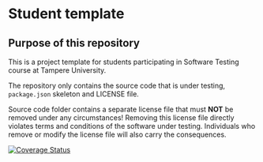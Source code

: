 # Student template

## Purpose of this repository

This is a project template for students participating in Software Testing course
at Tampere University.

The repository only contains the source code that is under testing, `package.json` skeleton
and LICENSE file.

Source code folder contains a separate license file that must **NOT** be removed under any circumstances!
Removing this license file directly violates terms and conditions of the software under testing.
Individuals who remove or modify the license file will also carry the consequences.

[![Coverage Status](https://coveralls.io/repos/github/konstakarjalainen/COMP.SE.200-SoftwareTesting/badge.svg?branch=main)](https://coveralls.io/github/konstakarjalainen/COMP.SE.200-SoftwareTesting?branch=main)
